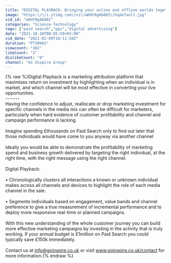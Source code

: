 ```yaml
---
title: "DIGITAL PLAYBACK: Bringing your online and offline worlds together to maximise performance"
image: "https:\/\/i.ytimg.com\/vi\/wKHt0g4b06I\/hqdefault.jpg"
vid_id: "wKHt0g4b06I"
categories: "Science-Technology"
tags: ["paid search","ppc","digital advertising"]
date: "2021-10-10T08:05:59+03:00"
vid_date: "2021-02-09T10:11:50Z"
duration: "PT1M46S"
viewcount: "302"
likeCount: "2"
dislikeCount: "0"
channel: "Go Inspire Group"
---
```

{% raw %}Digital Playback is a marketing attribution platform that maximises return on investment by highlighting when an individual is in market, and which channel will be most effective in converting your live opportunities. <br />-------<br />Having the confidence to adjust, reallocate or drop marketing investment for specific channels in the media mix can often be difficult for marketers, particularly when hard evidence of customer profitability and channel and campaign performance is lacking.<br /><br />Imagine spending £thousands on Paid Search only to find out later that those individuals would have come to you anyway via another channel <br /><br />Ideally you would be able to demonstrate the profitability of marketing spend and business growth delivered by targeting the right individual, at the right time, with the right message using the right channel.<br /><br />Digital Playback:<br /><br />• Chronologically clusters all interactions a known or unknown individual makes across all channels and devices to highlight the role of each media channel in the sale.<br /><br />• Segments individuals based on engagement, value bands and channel preference to give a true measurement of incremental performance and to deploy more responsive real-time or planned campaigns.<br /><br />With this new understanding of the whole customer journey you can build more effective marketing campaigns by investing in the activity that is truly working.  If your annual budget is £1million on Paid Search you could typically save £150k immediately.   <br /><br />Contact us at info@goinspire.co.uk or visit www.goinspire.co.uk/contact for more information.{% endraw %}
